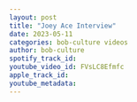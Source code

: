 ```yaml
---
layout: post
title: "Joey Ace Interview"
date: 2023-05-11
categories: bob-culture videos
author: bob-culture
spotify_track_id: 
youtube_video_id: FVsLC8Efmfc
apple_track_id: 
youtube_metadata: 
---
```

